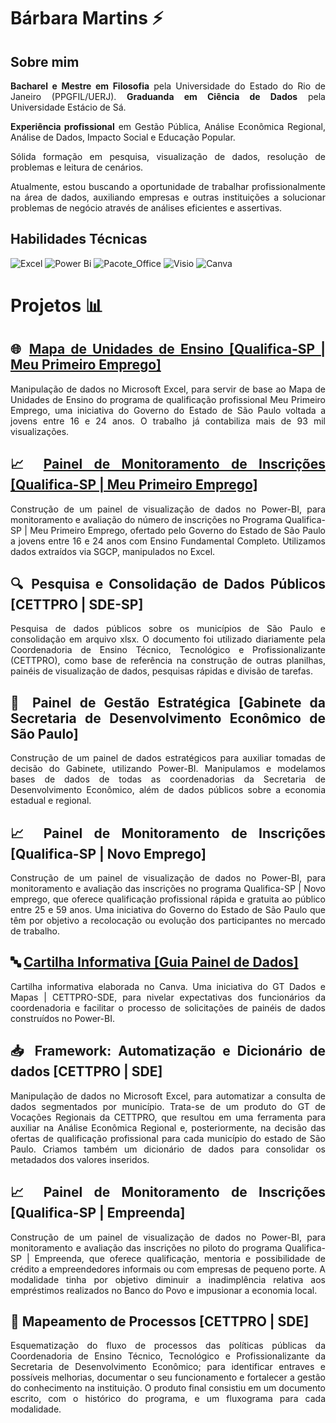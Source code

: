 <div align="justify">
  
#  Bárbara Martins ⚡

## Sobre mim
**Bacharel e Mestre em Filosofia** pela Universidade do Estado do Rio de Janeiro (PPGFIL/UERJ). **Graduanda em Ciência de Dados** pela Universidade Estácio de Sá. 

**Experiência profissional** em Gestão Pública, Análise Econômica Regional, Análise de Dados, Impacto Social e Educação Popular. 

Sólida formação em pesquisa, visualização de dados, resolução de problemas e leitura de cenários. 

Atualmente, estou buscando a oportunidade de trabalhar profissionalmente na área de dados, auxiliando empresas e outras instituições a solucionar problemas de negócio através de análises eficientes e assertivas.

## Habilidades Técnicas
![Excel](https://img.shields.io/badge/Microsoft_Excel-217346?logo=microsoft-excel&logoColor=white&style=for-the-badge) ![Power Bi](https://img.shields.io/badge/power_bi-F2C811?style=for-the-badge&logo=powerbi&logoColor=black) ![Pacote_Office](https://img.shields.io/badge/Pacote_Office-D83B01?logo=microsoft-office&logoColor=white&style=for-the-badge) ![Visio](https://img.shields.io/badge/Microsoft_Visio-3955A3?logo=microsoft-visio&logoColor=white&style=for-the-badge) ![Canva](https://img.shields.io/badge/Canva-%2300C4CC.svg?style=for-the-badge&logo=Canva&logoColor=white)

#  Projetos :bar_chart:
## :globe_with_meridians: [Mapa de Unidades de Ensino [Qualifica-SP | Meu Primeiro Emprego]](https://github.com/Barbara-Gomes/Mapa-Meu-Primeiro-Emprego)
Manipulação de dados no Microsoft Excel, para servir de base ao Mapa de Unidades de Ensino do programa de qualificação profissional Meu Primeiro Emprego, uma iniciativa do Governo do Estado de São Paulo voltada a jovens entre 16 e 24 anos. O trabalho já contabiliza mais de 93 mil visualizações.

## :chart_with_upwards_trend: [Painel de Monitoramento de Inscrições [Qualifica-SP | Meu Primeiro Emprego]](https://github.com/Barbara-Gomes/Painel-de-Monitoramento-Meu-Primeiro-Emprego)
Construção de um painel de visualização de dados no Power-BI, para monitoramento e avaliação do número de inscrições no Programa Qualifica-SP | Meu Primeiro Emprego, ofertado pelo Governo do Estado de São Paulo a jovens entre 16 e 24 anos com Ensino Fundamental Completo. Utilizamos dados extraídos via SGCP, manipulados no Excel.

## :mag: Pesquisa e Consolidação de Dados Públicos [CETTPRO | SDE-SP]
Pesquisa de dados públicos sobre os municípios de São Paulo e consolidação em arquivo xlsx. O documento foi utilizado diariamente pela Coordenadoria de Ensino Técnico, Tecnológico e Profissionalizante (CETTPRO), como base de referência na construção de outras planilhas, painéis de visualização de dados, pesquisas rápidas e divisão de tarefas.

## :office: Painel de Gestão Estratégica [Gabinete da Secretaria de Desenvolvimento Econômico de São Paulo]
Construção de um painel de dados estratégicos para auxiliar tomadas de decisão do Gabinete, utilizando Power-BI. Manipulamos e modelamos bases de dados de todas as coordenadorias da Secretaria de Desenvolvimento Econômico, além de dados públicos sobre a economia estadual e regional.

## :chart_with_upwards_trend: Painel de Monitoramento de Inscrições [Qualifica-SP | Novo Emprego]
Construção de um painel de visualização de dados no Power-BI, para monitoramento e avaliação das inscrições no programa Qualifica-SP | Novo emprego, que oferece qualificação profissional rápida e gratuita ao público entre 25 e 59 anos. Uma iniciativa do Governo do Estado de São Paulo que têm por objetivo a recolocação ou evolução dos participantes no mercado de trabalho.

## :abc: [Cartilha Informativa [Guia Painel de Dados]](https://github.com/Barbara-Gomes/Guia-Painel-de-Dados)
Cartilha informativa elaborada no Canva. Uma iniciativa do GT Dados e Mapas | CETTPRO-SDE, para nivelar expectativas dos funcionários da coordenadoria e facilitar o processo de solicitações de painéis de dados construídos no Power-BI.

## :inbox_tray: Framework: Automatização e Dicionário de dados [CETTPRO | SDE]
Manipulação de dados no Microsoft Excel, para automatizar a consulta de dados segmentados por município. Trata-se de um produto do GT de Vocações Regionais da CETTPRO, que resultou em uma ferramenta para auxiliar na Análise Econômica Regional e, posteriormente, na decisão das ofertas de qualificação profissional para cada município do estado de São Paulo. Criamos também um dicionário de dados para consolidar os metadados dos valores inseridos.

## :chart_with_upwards_trend: Painel de Monitoramento de Inscrições [Qualifica-SP | Empreenda]
Construção de um painel de visualização de dados no Power-BI, para monitoramento e avaliação das inscrições no piloto do programa Qualifica-SP | Empreenda, que oferece qualificação, mentoria e possibilidade de crédito a empreendedores informais ou com empresas de pequeno porte. A modalidade tinha por objetivo diminuir a inadimplência relativa aos empréstimos realizados no Banco do Povo e impusionar a economia local.

## :pencil: Mapeamento de Processos [CETTPRO | SDE]
Esquematização do fluxo de processos das políticas públicas da Coordenadoria de Ensino Técnico, Tecnológico e Profissionalizante da Secretaria de Desenvolvimento Econômico; para identificar entraves e possíveis melhorias, documentar o seu funcionamento e fortalecer a gestão do conhecimento na instituição. O produto final consistiu em um documento escrito, com o histórico do programa, e um fluxograma para cada modalidade.

<div>
